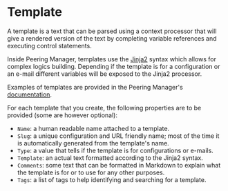 # Template

A template is a text that can be parsed using a context processor that will
give a rendered version of the text by completing variable references and
executing control statements.

Inside Peering Manager, templates use the
[Jinja2](https://palletsprojects.com/p/jinja/) syntax which allows for complex
logics building. Depending if the template is for a configuration or an e-mail
different variables will be exposed to the Jinja2 processor.

Examples of templates are provided in the Peering Manager's
[documentation](https://peering-manager.readthedocs.io/en/latest/templates/).

For each template that you create, the following properties are to be provided
(some are however optional):

  * `Name`: a human readable name attached to a template.
  * `Slug`: a unique configuration and URL friendly name; most of the time it
    is automatically generated from the template's name.
  * `Type`: a value that tells if the template is for configurations or
    e-mails.
  * `Template`: an actual text formatted according to the Jinja2 syntax.
  * `Comments`: some text that can be formatted in Markdown to explain what the
    template is for or to use for any other purposes.
  * `Tags`: a list of tags to help identifying and searching for a template.
